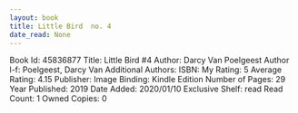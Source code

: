 ```yaml
---
layout: book
title: Little Bird  no. 4
date_read: None
---
```


Book Id: 45836877
Title: Little Bird #4
Author: Darcy Van Poelgeest
Author l-f: Poelgeest, Darcy Van
Additional Authors: 
ISBN: 
My Rating: 5
Average Rating: 4.15
Publisher: Image
Binding: Kindle Edition
Number of Pages: 29
Year Published: 2019
Date Added: 2020/01/10
Exclusive Shelf: read
Read Count: 1
Owned Copies: 0

